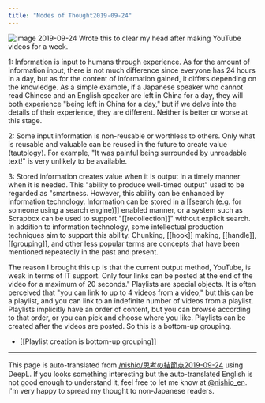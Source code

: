 ```yaml
---
title: "Nodes of Thought2019-09-24"
---
```


![image](https://gyazo.com/c0dc941041ee28fe18055fca6fd92da7/thumb/1000)
2019-09-24 Wrote this to clear my head after making YouTube videos for a week.

1: Information is input to humans through experience.
As for the amount of information input, there is not much difference since everyone has 24 hours in a day, but as for the content of information gained, it differs depending on the knowledge. As a simple example, if a Japanese speaker who cannot read Chinese and an English speaker are left in China for a day, they will both experience "being left in China for a day," but if we delve into the details of their experience, they are different. Neither is better or worse at this stage.

2: Some input information is non-reusable or worthless to others. Only what is reusable and valuable can be reused in the future to create value (tautology).
For example, "It was painful being surrounded by unreadable text!" is very unlikely to be available.

3: Stored information creates value when it is output in a timely manner when it is needed.
This "ability to produce well-timed output" used to be regarded as "smartness. However, this ability can be enhanced by information technology. Information can be stored in a [[search (e.g. for someone using a search engine)]] enabled manner, or a system such as Scrapbox can be used to support "[[recollection]]" without explicit search.
In addition to information technology, some intellectual production techniques aim to support this ability. Chunking, [[hook]] making, [[handle]], [[grouping]], and other less popular terms are concepts that have been mentioned repeatedly in the past and present.

The reason I brought this up is that the current output method, YouTube, is weak in terms of IT support.
Only four links can be posted at the end of the video for a maximum of 20 seconds."
Playlists are special objects.
It is often perceived that "you can link to up to 4 videos from a video," but this can be a playlist, and you can link to an indefinite number of videos from a playlist.
Playlists implicitly have an order of content, but you can browse according to that order, or you can pick and choose where you like.
Playlists can be created after the videos are posted. So this is a bottom-up grouping.

- [[Playlist creation is bottom-up grouping]]

---
This page is auto-translated from [/nishio/思考の結節点2019-09-24](https://scrapbox.io/nishio/思考の結節点2019-09-24) using DeepL. If you looks something interesting but the auto-translated English is not good enough to understand it, feel free to let me know at [@nishio_en](https://twitter.com/nishio_en). I'm very happy to spread my thought to non-Japanese readers.